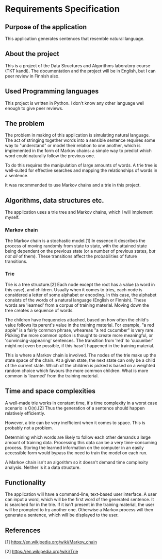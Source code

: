 # Requirements Specification

## Purpose of the application
This application generates sentences that resemble natural language.

## About the project
This is a project of the Data Structures and Algorithms laboratory course (TKT kandi). The documentation and the project will be in English, but I can peer review in Finnish also.  

## Used Programming languages
This project is written in Python. I don't know any other language well enough to give peer reviews.

## The problem
The problem in making of this application is simulating natural language. The act of stringing together words into a sensible sentence requires some way to "understand" or model their relation to one another, which is implemented in the form of Markov chains: a simple way to predict which word could naturally follow the previous one.

To do this requires the manipulation of large amounts of words. A trie tree is well-suited for effective searches and mapping the relationships of words in a sentence.

It was recommended to use Markov chains and a trie in this project.

## Algorithms, data structures etc.
The application uses a trie tree and Markov chains, which I will implement myself.

### Markov chain
The Markov chain is a stochastic model.[1] In essence it describes the process of moving randomly from state to state, with the attained state being dependent on the previous state (or a number of previous states, _but not all_ of them). These transitions affect the probabilities of future transitions. 

### Trie
Trie is a tree structure.[2] Each node except the root has a value (a word in this case), and children. Usually when it comes to tries, each node is considered a letter of some alphabet or encoding. In this case, the alphabet consists of the words of a natural language (English or Finnish). These words are 'learned' from a corpus of training material. Moving down the tree creates a sequence of words. 

The children have frequencies attached, based on how often the child's value follows its parent's value in the training material. For example, "a red apple" is a fairly common phrase, wheareas "a red cucumber" is very rare. Picking the more common option is thought to create more meaningful, or 'convincing-appearing' sentences. The transition from 'red' to 'cucumber' might not even be possible, if this hasn't happened in the training material. 

This is where a Markov chain is involved. The nodes of the trie make up the state space of the chain. At a given state, the next state can only be a child of the current state. Which of the children is picked is based on a weighted random choice which favours the more common children. What is more common is 'learned' from the training material.

## Time and space complexities
A well-made trie works in constant time, it's time complexity in a worst case scenario is O(n).[2] Thus the generation of a sentence should happen relatively efficiently.

However, a trie can be very inefficient when it comes to space. This is probably not a problem.

Determining which words are likely to follow each other demands a large amount of training data. Processing this data can be a very time-consuming process. Storing the learned information on the computer in an easily accessible form would bypass the need to train the model on each run.

A Markov chain isn't an algorithm so it doesn't demand time complexity analysis. Neither is it a data structure.

## Functionality
The application will have a command-line, text-based user interface. A user can input a word, which will be the first word of the generated sentence. It is searched for in the trie. If it isn't present in the training material, the user will be prompted to try another one. Otherwise a Markov process will then generate a sentence, which will be displayed to the user. 

## References
[1] https://en.wikipedia.org/wiki/Markov_chain

[2] https://en.wikipedia.org/wiki/Trie

